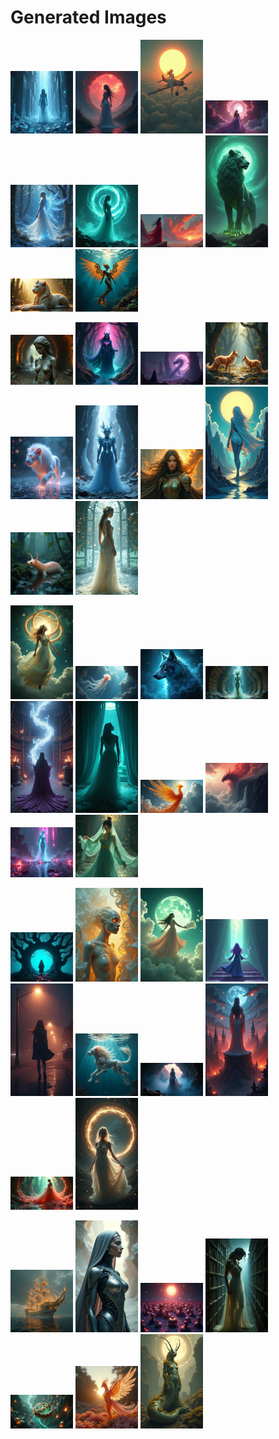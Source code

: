 # Generated Images



<img src="2025_07_15_01.png" width="100"/> <img src="2025_07_15_02.png" width="100"/> <img src="2025_07_15_03.png" width="100"/> <img src="2025_07_15_04.png" width="100"/> <img src="2025_07_15_05.png" width="100"/> <img src="2025_07_15_06.png" width="100"/> <img src="2025_07_15_07.png" width="100"/> <img src="2025_07_15_08.png" width="100"/> <img src="2025_07_15_09.png" width="100"/> <img src="2025_07_15_10.png" width="100"/>

<img src="2025_07_15_11.png" width="100"/> <img src="2025_07_15_12.png" width="100"/> <img src="2025_07_15_13.png" width="100"/> <img src="2025_07_15_14.png" width="100"/> <img src="2025_07_15_15.png" width="100"/> <img src="2025_07_15_16.png" width="100"/> <img src="2025_07_15_17.png" width="100"/> <img src="2025_07_15_18.png" width="100"/> <img src="2025_07_15_19.png" width="100"/> <img src="2025_07_15_20.png" width="100"/>

<img src="2025_07_15_21.png" width="100"/> <img src="2025_07_15_22.png" width="100"/> <img src="2025_07_15_23.png" width="100"/> <img src="2025_07_15_24.png" width="100"/> <img src="2025_07_15_25.png" width="100"/> <img src="2025_07_15_26.png" width="100"/> <img src="2025_07_15_27.png" width="100"/> <img src="2025_07_15_28.png" width="100"/> <img src="2025_07_15_29.png" width="100"/> <img src="2025_07_15_30.png" width="100"/>

<img src="2025_07_15_31.png" width="100"/> <img src="2025_07_15_32.png" width="100"/> <img src="2025_07_15_33.png" width="100"/> <img src="2025_07_15_34.png" width="100"/> <img src="2025_07_15_35.png" width="100"/> <img src="2025_07_15_36.png" width="100"/> <img src="2025_07_15_37.png" width="100"/> <img src="2025_07_15_38.png" width="100"/> <img src="2025_07_15_39.png" width="100"/> <img src="2025_07_15_40.png" width="100"/>

<img src="2025_07_15_41.png" width="100"/> <img src="2025_07_15_42.png" width="100"/> <img src="2025_07_15_43.png" width="100"/> <img src="2025_07_15_44.png" width="100"/> <img src="2025_07_15_45.png" width="100"/> <img src="2025_07_15_46.png" width="100"/> <img src="2025_07_15_47.png" width="100"/>